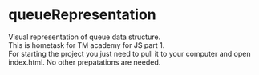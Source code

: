# queueRepresentation
Visual representation of queue data structure. <br/>
This is hometask for TM academy for JS part 1.<br/>
For starting the project you just need to pull it to your computer and open index.html. No other prepatations are needed. 
